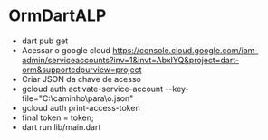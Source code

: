 # OrmDartALP

- dart pub get
- Acessar o google cloud https://console.cloud.google.com/iam-admin/serviceaccounts?inv=1&invt=AbxIYQ&project=dart-orm&supportedpurview=project
- Criar JSON da chave de acesso
- gcloud auth activate-service-account --key-file="C:\caminho\para\o.json"
- gcloud auth print-access-token
- final token = token;
- dart run lib/main.dart
